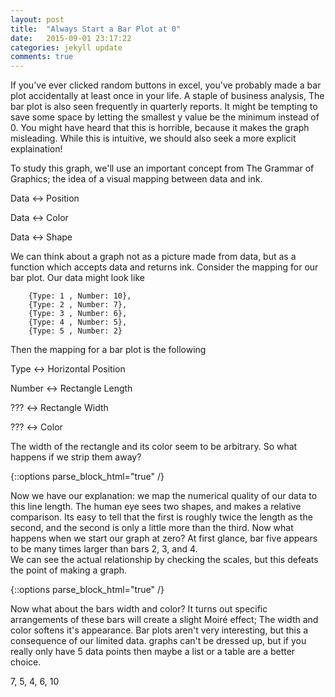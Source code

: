 ```yaml
---
layout: post
title:  "Always Start a Bar Plot at 0"
date:   2015-09-01 23:17:22
categories: jekyll update
comments: true
---
```


If you've ever clicked random buttons in excel, you've probably
made a bar plot accidentally at least once in your life.  A staple of business analysis,
The bar plot is also seen frequently in quarterly reports.  It might be tempting
to save some space by letting the smallest y value be the minimum instead of 0.
You might have heard that this is horrible, because it makes the graph misleading.
While this is intuitive, we should also seek a more explicit explaination!

To study this graph, we'll use an important concept from The Grammar of Graphics;
the idea of a visual mapping between data and ink.


Data &#8596; Position

Data &#8596; Color

Data &#8596; Shape


We can think about a graph not as a picture made from data, but as
a function which accepts data and returns ink. Consider the mapping for our bar
plot. Our data might look like

		{Type: 1 , Number: 10},
		{Type: 2 , Number: 7},
		{Type: 3 , Number: 6},
		{Type: 4 , Number: 5},
		{Type: 5 , Number: 2}


Then the mapping for a bar plot is the following

Type &#8596; Horizontal Position

Number &#8596; Rectangle Length

??? &#8596; Rectangle Width

??? &#8596; Color

The width of the rectangle and its color seem to be arbitrary.  So what happens if
we strip them away?



<div id="bar-plot"></div>
{::options parse_block_html="true" /}


Now we have our explanation:  we map the numerical quality of our data to this line
length.  The human eye sees two shapes, and makes a relative comparison.  Its easy
to tell that the first is roughly twice the length as the second, and the second
 is only a little more than the third.  Now what happens when we start our graph
 at zero?  At first glance, bar five appears to be many times larger than bars 2, 3, and 4.  
 We can see the actual relationship by checking the scales, but this defeats the
 point of making a graph.


 <div id="bar-plot-2"></div>
 {::options parse_block_html="true" /}


Now what about the bars width and color?  It turns out specific arrangements of
these bars will create a slight Moiré effect; The width and color softens it's appearance.
Bar plots aren't very interesting, but this a consequence of our limited data.
graphs can't be dressed up, but if you really only have 5 data points then
maybe a list or a table are a better choice.

7, 5, 4, 6, 10


<style>

.rectangle {
	fill: steelblue;
}
.axis {
  font: 10px sans-serif;
}

.axis path,
.axis line {
  fill: none;
  stroke: #000;
  shape-rendering: crispEdges;
}
</style>
<script src="https://cdnjs.cloudflare.com/ajax/libs/d3/3.5.6/d3.min.js"></script>
<script>
  (function () {
    var data = [
    {'x':1,'y':7}, {'x':2,'y':5}, {'x':3,'y':4},
    {'x':4,'y':6}, {'x':5, 'y':10}
    ];
    var state = 0;

    var margin = {top: 40, right: 40, bottom: 80, left: 40};
    var width = 600 - margin.left - margin.right;
    var height = 500 - margin.top - margin.bottom;

    var svg = d3.select("div#bar-plot").append("svg")
  	  .attr("width", width + margin.left + margin.right)
      .attr("height", height + margin.top + margin.bottom)
  	  .append("g")
      .attr("transform", "translate(" + margin.left + "," + margin.top + ")")
      .on('click', function (d) {
          if (state == 0) {
            state = 1;
            var rects = d3.selectAll(".rectangle.a")
              .transition()
              .duration(2000)
              .style("fill", "white")
              .style("stroke","black")
              .style("stroke-width","1px")
              .transition()
              .duration(2000)
              .attr("width", function (d) {
                  return 1;
              })
							.attr("x", function (d) {
									return x(d.x) + 0.5 * x.rangeBand();
							});
            }
        });

    var y = d3.scale.linear()
  		.domain([0, d3.max(data, function (d) { return d.y; })])
  		.range([height, 0]);

  	var x = d3.scale.ordinal()
  			.domain(data.map(function (d) { return d.x; }))
  			.rangeRoundBands([0, width], 0.5);

    var xAxis = d3.svg.axis()
    		.scale(x)
    	  .orient("bottom");

    var yAxis = d3.svg.axis()
    		.scale(y)
    	  .orient("left");

    svg.append("g")
      	.attr("class", "x axis")
      	.attr("transform", "translate(0," + height + ")")
      	.call(xAxis)
    svg.append("g")
      	.attr("class", "y axis")
      	.call(yAxis);

    svg.selectAll("rectangle")
      	.data(data)
      	.enter()
      	.append("rect")
      	.attr("class","rectangle a")
      	.attr("width", x.rangeBand())
      	.attr("height", function (d) {
      			return height - y(d.y);
      	})
      	.attr("x", function (d) {return x(d.x);})
      	.attr("y", function (d) {return y(d.y);});

    })();
		(function(){
			var data = [
			{'x':1,'y':7}, {'x':2,'y':5}, {'x':3,'y':4},
			{'x':4,'y':6}, {'x':5, 'y':10}
			];
			var state = 0;

			var margin = {top: 40, right: 40, bottom: 80, left: 40};
			var width = 600 - margin.left - margin.right;
			var height = 500 - margin.top - margin.bottom;

			var svg = d3.select("div#bar-plot-2").append("svg")
				.attr("width", width + margin.left + margin.right)
				.attr("height", height + margin.top + margin.bottom)
				.append("g")
				.attr("transform", "translate(" + margin.left + "," + margin.top + ")")
				.on('click', function (d) {
						if (state == 0) {
							state = 1;
							y.domain([
								d3.min(data, function(d) { return d.y; }),
							  d3.max(data, function(d) { return d.y; })
								]);
							yAxis.scale(y);

							d3.selectAll('g.y.axis.b')
								.transition(1000)
								.call(yAxis);

							d3.selectAll('.rectangle.b')
								.transition(1000)
								.attr("height", function (d) {
										return height - y(d.y);
								})
								.attr("y", function (d) {return y(d.y);});

							}
					});

			var y = d3.scale.linear()
				.domain([0, d3.max(data, function(d) { return d.y; })])
				.range([height, 0]);

			var x = d3.scale.ordinal()
					.domain(data.map(function (d) { return d.x; }))
					.rangeRoundBands([0, width], 0.5);

			var xAxis = d3.svg.axis()
					.scale(x)
					.orient("bottom");

			var yAxis = d3.svg.axis()
					.scale(y)
					.orient("left");

			svg.append("g")
					.attr("class", "x axis b")
					.attr("transform", "translate(0," + height + ")")
					.call(xAxis)
			svg.append("g")
					.attr("class", "y axis b")
					.call(yAxis);

			svg.selectAll("rectangle")
					.data(data)
					.enter()
					.append("rect")
					.attr("class","rectangle b")
					.attr("width", "1")
					.attr("height", function (d) {
							return height - y(d.y);
					})
					.attr("x", function (d) {return x(d.x) + 0.5 * x.rangeBand();})
	      	.attr("y", function (d) {return y(d.y);})
					.style("fill", "white")
					.style("stroke","black")
					.style("stroke-width","1px");
		})();
</script>
